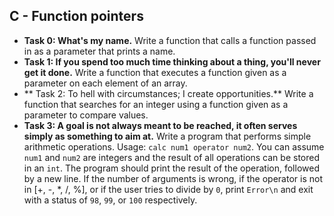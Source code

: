 ## C - Function pointers

- **Task 0: What's my name.** Write a function that calls a function passed in as a parameter that prints a name.
- **Task 1: If you spend too much time thinking about a thing, you'll never get it done.** Write a function that executes a function given as a parameter on each element of an array.
- ** Task 2: To hell with circumstances; I create opportunities.** Write a function that searches for an integer using a function given as a parameter to compare values.
- **Task 3: A goal is not always meant to be reached, it often serves simply as something to aim at.** Write a program that performs simple arithmetic operations. Usage: `calc num1 operator num2`. You can assume `num1` and `num2` are integers and the result of all operations can be stored in an `int`. The program should print the result of the operation, followed by a new line. If the number of arguments is wrong, if the operator is not in [+, -, \*, /, %], or if the user tries to divide by `0`, print `Error\n` and exit with a status of `98`, `99`, or `100` respectively.
